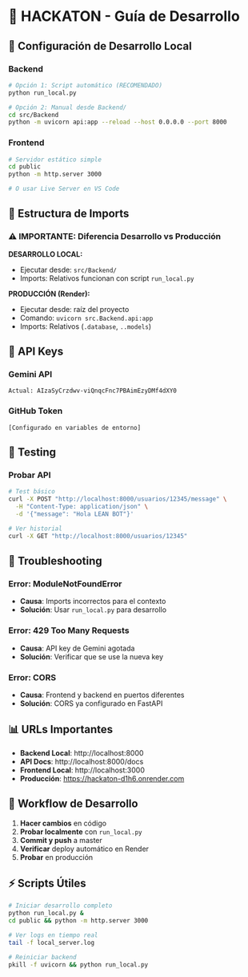 # 🚀 HACKATON - Guía de Desarrollo

## 🔧 Configuración de Desarrollo Local

### Backend
```bash
# Opción 1: Script automático (RECOMENDADO)
python run_local.py

# Opción 2: Manual desde Backend/
cd src/Backend
python -m uvicorn api:app --reload --host 0.0.0.0 --port 8000
```

### Frontend
```bash
# Servidor estático simple
cd public
python -m http.server 3000

# O usar Live Server en VS Code
```

## 📁 Estructura de Imports

### ⚠️ IMPORTANTE: Diferencia Desarrollo vs Producción

**DESARROLLO LOCAL:**
- Ejecutar desde: `src/Backend/`
- Imports: Relativos funcionan con script `run_local.py`

**PRODUCCIÓN (Render):**
- Ejecutar desde: raíz del proyecto
- Comando: `uvicorn src.Backend.api:app`
- Imports: Relativos (`.database`, `..models`)

## 🔑 API Keys

### Gemini API
```
Actual: AIzaSyCrzdwv-viQnqcFnc7PBAimEzyDMf4dXY0
```

### GitHub Token
```
[Configurado en variables de entorno]
```

## 🧪 Testing

### Probar API
```bash
# Test básico
curl -X POST "http://localhost:8000/usuarios/12345/message" \
  -H "Content-Type: application/json" \
  -d '{"message": "Hola LEAN BOT"}'

# Ver historial
curl -X GET "http://localhost:8000/usuarios/12345"
```

## 🚨 Troubleshooting

### Error: ModuleNotFoundError
- **Causa**: Imports incorrectos para el contexto
- **Solución**: Usar `run_local.py` para desarrollo

### Error: 429 Too Many Requests
- **Causa**: API key de Gemini agotada
- **Solución**: Verificar que se use la nueva key

### Error: CORS
- **Causa**: Frontend y backend en puertos diferentes
- **Solución**: CORS ya configurado en FastAPI

## 📊 URLs Importantes

- **Backend Local**: http://localhost:8000
- **API Docs**: http://localhost:8000/docs
- **Frontend Local**: http://localhost:3000
- **Producción**: https://hackaton-d1h6.onrender.com

## 🔄 Workflow de Desarrollo

1. **Hacer cambios** en código
2. **Probar localmente** con `run_local.py`
3. **Commit y push** a master
4. **Verificar** deploy automático en Render
5. **Probar** en producción

## ⚡ Scripts Útiles

```bash
# Iniciar desarrollo completo
python run_local.py &
cd public && python -m http.server 3000

# Ver logs en tiempo real
tail -f local_server.log

# Reiniciar backend
pkill -f uvicorn && python run_local.py
```